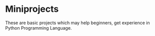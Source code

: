 # Miniprojects
These are basic projects which may help beginners, get experience in Python Programming Language.
